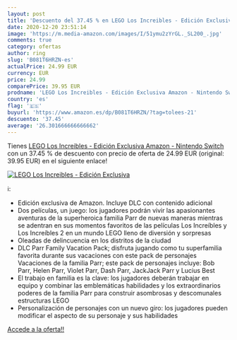 ```yaml
---
layout: post
title: 'Descuento del 37.45 % en LEGO Los Increibles - Edición Exclusiva '
date: 2020-12-20 23:51:14
image: 'https://m.media-amazon.com/images/I/51ymu2zYrGL._SL200_.jpg'
comments: true
category: ofertas
author: ring
slug: 'B081T6HRZN-es'
actualPrice: 24.99 EUR
currency: EUR
price: 24.99
comparePrice: 39.95 EUR
prodname: 'LEGO Los Increibles - Edición Exclusiva Amazon - Nintendo Switch'
country: 'es'
flag: '🇪🇸'
buyurl: 'https://www.amazon.es/dp/B081T6HRZN/?tag=tolees-21'
descuento: '37.45'
average: '26.301666666666662'
---
```


Tienes [LEGO Los Increibles - Edición Exclusiva Amazon - Nintendo Switch](https://www.amazon.es/dp/B081T6HRZN/?tag=tolees-21) con un 37.45 % de descuento con precio de oferta de 24.99 EUR (original: 39.95 EUR) en el siguiente enlace!

[![LEGO Los Increibles - Edición Exclusiva ](https://m.media-amazon.com/images/I/51ymu2zYrGL._SL200_.jpg)](https://www.amazon.es/dp/B081T6HRZN/?tag=tolees-21)

ℹ️:

- Edición exclusiva de Amazon. Incluye DLC con contenido adicional
- Dos películas, un juego: los jugadores podrán vivir las apasionantes aventuras de la superheroica familia Parr de nuevas maneras mientras se adentran en sus momentos favoritos de las películas Los Increíbles y Los Increíbles 2 en un mundo LEGO lleno de diversión y sorpresas
- Oleadas de delincuencia en los distritos de la ciudad
- DLC Parr Family Vacation Pack; disfruta jugando como tu superfamilia favorita durante sus vacaciones con este pack de personajes Vacaciones de la familia Parr; este pack de personajes incluye: Bob Parr, Helen Parr, Violet Parr, Dash Parr, JackJack Parr y Lucius Best
- El trabajo en familia es la clave: los jugadores deberán trabajar en equipo y combinar las emblemáticas habilidades y los extraordinarios poderes de la familia Parr para construir asombrosas y descomunales estructuras LEGO
- Personalización de personajes con un nuevo giro: los jugadores pueden modificar el aspecto de su personaje y sus habilidades

[Accede a la oferta!!](https://www.amazon.es/dp/B081T6HRZN/?tag=tolees-21)
